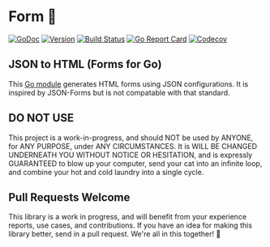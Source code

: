 # Form 🤔

[![GoDoc](https://img.shields.io/badge/go-documentation-blue.svg?style=flat-square)](http://pkg.go.dev/github.com/benpate/form)
[![Version](https://img.shields.io/github/v/release/benpate/form?include_prereleases&style=flat-square&color=brightgreen)](https://github.com/benpate/form/releases)
[![Build Status](https://img.shields.io/github/actions/workflow/status/benpate/form/go.yml?style=flat-square)](https://github.com/benpate/form/actions/workflows/go.yml)
[![Go Report Card](https://goreportcard.com/badge/github.com/benpate/form?style=flat-square)](https://goreportcard.com/report/github.com/benpate/form)
[![Codecov](https://img.shields.io/codecov/c/github/benpate/form.svg?style=flat-square)](https://codecov.io/gh/benpate/form)

## JSON to HTML (Forms for Go)

This [Go module](https://golang.org) generates HTML forms using JSON configurations.  It is inspired by JSON-Forms but is not compatable with that standard.

## DO NOT USE

This project is a work-in-progress, and should NOT be used by ANYONE, for ANY PURPOSE, under ANY CIRCUMSTANCES.  It is WILL BE CHANGED UNDERNEATH YOU WITHOUT NOTICE OR HESITATION, and is expressly GUARANTEED to blow up your computer, send your cat into an infinite loop, and combine your hot and cold laundry into a single cycle.

## Pull Requests Welcome

This library is a work in progress, and will benefit from your experience reports, use cases, and contributions.  If you have an idea for making this library better, send in a pull request.  We're all in this together! 🤔
